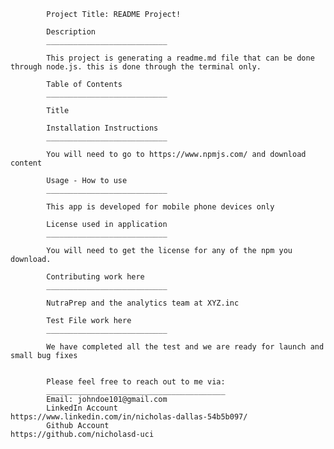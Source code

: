 

            Project Title: README Project! 

            Description
            ___________________________

            This project is generating a readme.md file that can be done through node.js. this is done through the terminal only.

            Table of Contents
            ___________________________

            Title

            Installation Instructions
            ___________________________

            You will need to go to https://www.npmjs.com/ and download content

            Usage - How to use
            ___________________________

            This app is developed for mobile phone devices only

            License used in application
            ___________________________

            You will need to get the license for any of the npm you download.

            Contributing work here
            ___________________________

            NutraPrep and the analytics team at XYZ.inc

            Test File work here
            ___________________________

            We have completed all the test and we are ready for launch and small bug fixes


            Please feel free to reach out to me via:
            ________________________________________
            Email: johndoe101@gmail.com
            LinkedIn Account                         https://www.linkedin.com/in/nicholas-dallas-54b5b097/
            Github Account                           https://github.com/nicholasd-uci
            
    